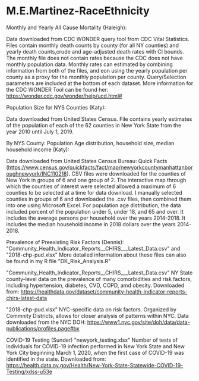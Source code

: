 # M.E.Martinez-RaceEthnicity

Monthly and Yearly All Cause Mortality (Haleigh):

Data downloaded from CDC WONDER query tool from CDC Vital Statistics. Files contain monthly death counts by county 
(for all NY counties) and yearly death counts,crude and age-adjusted death rates with CI bounds. The monthly file does not contain 
rates because the CDC does not have monthly population data. Monthly rates can estimated by combining information from both of the
files, and eon using the yearly population per county as a proxy for the monthly population per county. Query/Selection parameters 
are included at the bottom of each dataset. More information for the CDC WONDER Tool can be found her: https://wonder.cdc.gov/wonder/help/ucd.html#

Population Size for NYS Counties (Katy):

Data downloaded from United States Census. File contains yearly estimates of the population of each of the 62 counties in New York State from the year 2010 until July 1, 2019. 

By NYS County: Population Age distribution, household size, median household income (Katy):

Data downloaded from United States Census Bureau: Quick Facts (https://www.census.gov/quickfacts/fact/map/newyorkcountymanhattanboroughnewyork/INC110218). CSV files were downloaded for the counties of New York in groups of 6 and one group of 2. The interactive map through which the counties of interest were selected allowed a maximum of 6 counties to be selected at a time for data download. I manually selected counties in groups of 6 and downloaded the .csv files, then combined them into one using Microsoft Excel. For population age distribution, the data included percent of the population under 5, under 18, and 65 and over. It includes the average persons per household over the years 2014-2018. It includes the median household income in 2018 dollars over the years 2014-2018. 

Prevalence of Preexisting Risk Factors (Dennis): 
"Community_Health_Indicator_Reports__CHIRS___Latest_Data.csv" and "2018-chp-pud.xlsx"
More detailed information about these files can also be found in my R file "DK_Risk_Analysis.R"

"Community_Health_Indicator_Reports__CHIRS___Latest_Data.csv"
NY State county-level data on the prevalence of many comorbidities and risk factors, including hypertension, diabetes, CVD, COPD, amd obesity.
Downloaded from: https://healthdata.gov/dataset/community-health-indicator-reports-chirs-latest-data

"2018-chp-pud.xlsx"
NYC-specific data on risk factors. Organized by Commnity Districts, allows for closer analysis of patterns within NYC.
Data downloaded from the NYC DOH: 
https://www1.nyc.gov/site/doh/data/data-publications/profiles.page#bx


COVID-19 Testing (Sunder) 
"newyork_testing.xlsx"
Number of tests of individuals for COVID-19 infection performed in New York State and New York City beginning March 1, 2020, when the first case of COVID-19 was identified in the state.
Downloaded from: https://health.data.ny.gov/Health/New-York-State-Statewide-COVID-19-Testing/xdss-u53e
